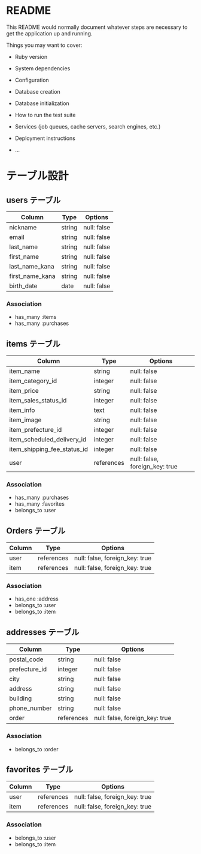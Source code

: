 # README

This README would normally document whatever steps are necessary to get the
application up and running.

Things you may want to cover:

* Ruby version

* System dependencies

* Configuration

* Database creation

* Database initialization

* How to run the test suite

* Services (job queues, cache servers, search engines, etc.)

* Deployment instructions

* ...

# テーブル設計

## users テーブル

| Column          | Type   | Options     |
| --------        | ------ | ----------- |
| nickname        | string | null: false |
| email           | string | null: false |
| last_name       | string | null: false |
| first_name      | string | null: false |
| last_name_kana  | string | null: false |
| first_name_kana | string | null: false |
| birth_date      | date   | null: false |

### Association

- has_many :items
- has_many :purchases



## items テーブル

| Column                      | Type       | Options                        |
| --------                    | ------     | -----------                    |
| item_name                   | string     | null: false                    |
| item_category_id            | integer    | null: false                    |
| item_price                  | string     | null: false                    |
| item_sales_status_id        | integer    | null: false                    |
| item_info                   | text       | null: false                    |
| item_image                  | string     | null: false                    |
| item_prefecture_id          | integer    | null: false                    |
| item_scheduled_delivery_id  | integer    | null: false                    |
| item_shipping_fee_status_id | integer    | null: false                    |
| user                        | references | null: false, foreign_key: true |

### Association

- has_many :purchases
- has_many :favorites
- belongs_to :user

## Orders テーブル

| Column      | Type       | Options                        |
| --------    | ------     | -----------                    |
| user        | references | null: false, foreign_key: true |
| item        | references | null: false, foreign_key: true |


### Association

- has_one :address
- belongs_to :user
- belongs_to :item

## addresses テーブル

| Column          | Type       | Options     |
| --------        | ------     | ----------- |
| postal_code     | string     | null: false |
| prefecture_id   | integer    | null: false |
| city            | string     | null: false |
| address         | string     | null: false |
| building        | string     | null: false |
| phone_number    | string     | null: false |
| order           | references | null: false, foreign_key: true |

### Association

- belongs_to :order


## favorites テーブル

| Column       | Type       | Options                        |
| --------     | ------     | -----------                    |
| user         | references | null: false, foreign_key: true |
| item         | references | null: false, foreign_key: true |

### Association

- belongs_to :user
- belongs_to :item




